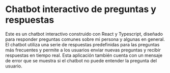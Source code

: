 # Chatbot interactivo de preguntas y respuestas 
Este es un chatbot interactivo construido con React y Typescript, diseñado para responder preguntas comunes sobre mi persona y algunas en general. El chatbot utiliza una serie de respuestas predefinidas para las preguntas más frecuentes y permite a los usuarios enviar nuevas preguntas y recibir respuestas en tiempo real. Esta aplicación también cuenta con un mensaje de error que se muestra si el chatbot no puede entender la pregunta del usuario. 
